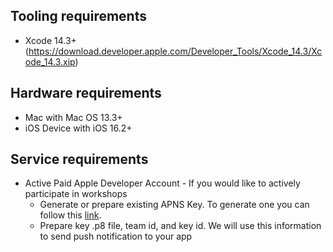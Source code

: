## Tooling requirements
- Xcode 14.3+ (https://download.developer.apple.com/Developer_Tools/Xcode_14.3/Xcode_14.3.xip)

## Hardware requirements
- Mac with Mac OS 13.3+
- iOS Device with iOS 16.2+

## Service requirements
- Active Paid Apple Developer Account - If you would like to actively participate in workshops
	- Generate or prepare existing APNS Key. To generate one you can follow this [link](https://developer.apple.com/documentation/usernotifications/setting_up_a_remote_notification_server/establishing_a_token-based_connection_to_apns#2943371).
	- Prepare key .p8 file, team id, and key id. We will use this information to send push notification to your app



